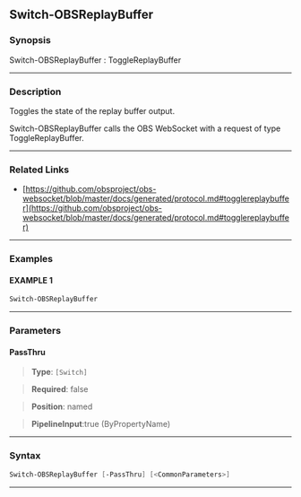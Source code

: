 Switch-OBSReplayBuffer
----------------------
### Synopsis
Switch-OBSReplayBuffer : ToggleReplayBuffer

---
### Description

Toggles the state of the replay buffer output.


Switch-OBSReplayBuffer calls the OBS WebSocket with a request of type ToggleReplayBuffer.

---
### Related Links
* [https://github.com/obsproject/obs-websocket/blob/master/docs/generated/protocol.md#togglereplaybuffer](https://github.com/obsproject/obs-websocket/blob/master/docs/generated/protocol.md#togglereplaybuffer)



---
### Examples
#### EXAMPLE 1
```PowerShell
Switch-OBSReplayBuffer
```

---
### Parameters
#### **PassThru**

> **Type**: ```[Switch]```

> **Required**: false

> **Position**: named

> **PipelineInput**:true (ByPropertyName)



---
### Syntax
```PowerShell
Switch-OBSReplayBuffer [-PassThru] [<CommonParameters>]
```
---
